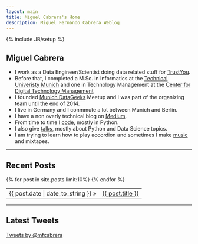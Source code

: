 ```yaml
---
layout: main
title: Miguel Cabrera's Home
description: Miguel Fernando Cabrera Weblog
---
```

{% include JB/setup %}

<div itemscope itemtype="http://schema.org/Person">
<h2 itemprop="name"> Miguel Cabrera</h2>

<div class="row">


<div class="span7"  id="personal" >
<ul>

  <li>I work as a <span itemprop="jobTitle">Data Engineer/Scientist</span> doing data related
  stuff for <a  href="http://www.trustyou.com" itemprop="affiliation" target="_blank">TrustYou</a>.</li>
  <li>Before that, I completed a <span itemprop="jobTitle"> M.Sc. in Informatics</span> at the  <span itemprop="affiliation"><a href="http://www.tum.de"  target="_blank"> Technical Univeristy Munich</a></span> and one in Technology Management at the <a  href="http://www.cdtm.de" target="_blank">Center for Digital Technology Management</a> </li>
  <li>I founded  <a href="http://www.meetup.com/Munich-Datageeks/"
  target="_blank">Munich DataGeeks</a> Meetup and I was part of the organizing team until the end of 2014.</li>
  <li>I live in Germany and I conmmute a lot between Munich and Berlin.</li>

  <li>I  have a non overly technical blog on <a href="https://medium.com/@mfcabrera">Medium</a>.</li>
  <li>From time to time I <a href="http://github.com/mfcabrera">code</a>,
  mostly in  Python.</li>
  <li>I also give <a href="https://speakerdeck.com/mfcabrera">talks</a>, mostly about Python and Data Science topics.</li>
  <li>I am trying to learn how to play accordion and sometimes I
    make <a href="http://soundcloud.com/mohan-collective"
  target="_blank">music</a> and mixtapes.</li>

</ul>
</div>



</div>
</div>

<div class="row">
<div class="span8" id="socialicons">

  <p id="icons">
	    <!-- a href="" class="facebook" target="_blank"></a -->
    <a href="http://www.linkedin.com/in/mfcabrera" rel="me" class="linkedin" target="_blank"></a>
    <a href="http://twitter.com/mfcabrera" rel="me" class="twitter2" target="_blank"></a>
    <a href="http://github.com/mfcabrera" rel="me" class="github" target="_blank"></a>
    <a href="https://soundcloud.com/mohan-collective" rel="me" class="soundcloud" target="_blank"></a>
    <a href="mailto:mfcabrera@gmail.com" rel="me" class="googlemail"  target="_blank"></a>
    </p>
    </div>
</div>
<hr/>

## Recent Posts ##


<table class="table table-condensed" itemscope itemtype="http://schema.org/Blog">
  {% for post in site.posts limit:10%}
    <tr itemprop="blogPosts" itemscope itemtype="http://schema.org/BlogPosting" ><td><span>{{ post.date | date_to_string }}</span> &raquo; </td><td> <span itemtype="URL"> <a href="{{ BASE_PATH }}{{ post.url }}.html">{{ post.title }}</a></span></td></tr>
  {% endfor %}

</table>


<hr/>

## Latest Tweets ##

<div>
<a class="twitter-timeline"  height="600px" href="https://twitter.com/mfcabrera" data-widget-id="348406678221377536">Tweets by @mfcabrera</a>
<script>!function(d,s,id){var js,fjs=d.getElementsByTagName(s)[0],p=/^http:/.test(d.location)?'http':'https';if(!d.getElementById(id)){js=d.createElement(s);js.id=id;js.src=p+"://platform.twitter.com/widgets.js";fjs.parentNode.insertBefore(js,fjs);}}(document,"script","twitter-wjs");</script>
</div>
